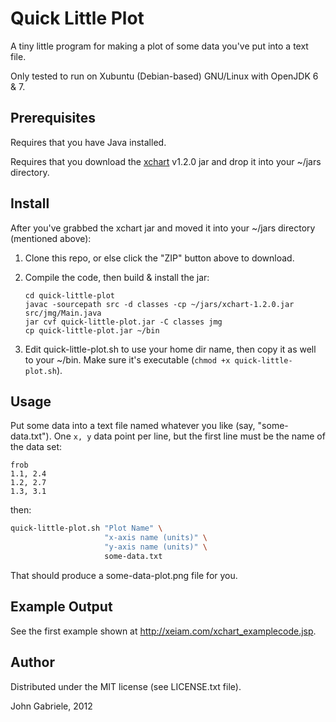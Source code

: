 # Quick Little Plot

A tiny little program for making a plot of some data you've put into a
text file.

Only tested to run on Xubuntu (Debian-based) GNU/Linux with OpenJDK 6 & 7.



## Prerequisites

Requires that you have Java installed.

Requires that you download the [xchart](http://xeiam.com/xchart.jsp)
v1.2.0 jar and drop it into your ~/jars directory.



## Install

After you've grabbed the xchart jar and moved it into your ~/jars
directory (mentioned above):

 1. Clone this repo, or else click the "ZIP" button above to download.

 2. Compile the code, then build & install the jar:

        cd quick-little-plot
        javac -sourcepath src -d classes -cp ~/jars/xchart-1.2.0.jar src/jmg/Main.java
        jar cvf quick-little-plot.jar -C classes jmg
        cp quick-little-plot.jar ~/bin

 3. Edit quick-little-plot.sh to use your home dir name, then copy it
    as well to your ~/bin. Make sure it's executable (`chmod +x
    quick-little-plot.sh`).


## Usage

Put some data into a text file named whatever you like (say,
"some-data.txt"). One `x, y` data point per line, but the first line
must be the name of the data set:

```
frob
1.1, 2.4
1.2, 2.7
1.3, 3.1
```

then:

```bash
quick-little-plot.sh "Plot Name" \
                     "x-axis name (units)" \
                     "y-axis name (units)" \
                     some-data.txt
```

That should produce a some-data-plot.png file for you.



## Example Output

See the first example shown at <http://xeiam.com/xchart_examplecode.jsp>.



## Author

Distributed under the MIT license (see LICENSE.txt file).

John Gabriele, 2012
